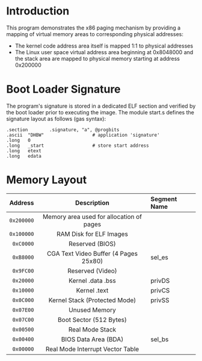 # Introduction

This program demonstrates the x86 paging mechanism by providing a mapping of virtual memory areas to
corresponding physical addresses:
* The kernel code address area itself is mapped 1:1 to physical addresses
* The Linux user space virtual address area beginning at 0x8048000 and the stack area are mapped to physical
  memory starting at address 0x200000

# Boot Loader Signature

The program's signature is stored in a dedicated ELF section and verified by the boot loader
prior to executing the image. The module start.s defines the signature layout as follows
(gas syntax):

```assembly
.section        .signature, "a", @progbits
.ascii  "DHBW"                  # application 'signature'
.long   0
.long   _start                  # store start address
.long   etext
.long   edata
```

# Memory Layout

 Address        |       Description                                   | Segment Name
---------------:|:---------------------------------------------------:|:------------
```0x200000```  |   Memory area used for allocation of pages          |
```0x100000```  |         RAM Disk for ELF Images                     |
 ```0xC0000```  |      Reserved (BIOS)                                |
 ```0xB8000```  |   CGA Text Video Buffer  (4 Pages 25x80)            | sel\_es
 ```0x9FC00```  |   Reserved (Video)                                  |
 ```0x20000```  |    Kernel  .data .bss                               | privDS
 ```0x10000```  |       Kernel .text                                  | privCS
 ```0x0C000```  |    Kernel Stack (Protected Mode)                    | privSS
 ```0x07E00```  |       Unused Memory                                 |
 ```0x07C00```  |        Boot Sector  (512 Bytes)                     |
 ```0x00500```  |     Real Mode Stack                                 |
 ```0x00400```  |       BIOS Data Area (BDA)                          | sel\_bs
 ```0x00000```  |         Real Mode Interrupt Vector Table            |

